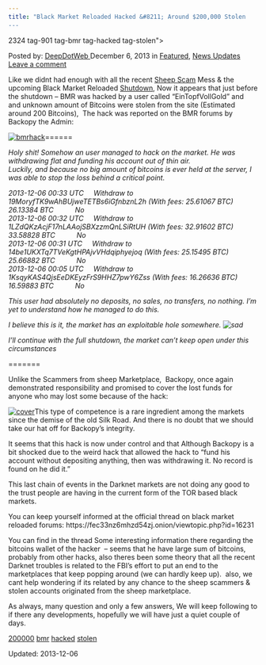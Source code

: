 ```yaml
---
title: "Black Market Reloaded Hacked &#8211; Around $200,000 Stolen
---
```

2324  tag-901 tag-bmr tag-hacked tag-stolen">

<span>Posted by: <a href="https://www.deepdotweb.com/author/admin/" title="">DeepDotWeb </a></span>
<span>December 6, 2013</span>
<span>in <a href="https://www.deepdotweb.com/category/deepdot-news/" rel="category tag">Featured</a>, <a href="https://www.deepdotweb.com/category/news-updates/" rel="category tag">News Updates</a></span>
<span><a href="https://www.deepdotweb.com/2013/12/06/bmr-hacked-around-200000-stolen/#respond">Leave a comment</a></span>


<p>Like we didnt had enough with all the recent <a href="http://www.deepdotweb.com/2013/11/30/sheep-marketplace-scammed-over-40000000-in-the-biggets-darknet-scam-ever/" target="_blank">Sheep Scam</a> Mess &amp; the upcoming Black Market Reloaded <a href="http://www.deepdotweb.com/2013/12/01/bmr-is-shutting-down/" target="_blank">Shutdown</a>, Now it appears that just before the shutdown &#8211; BMR was hacked by a user called &#8220;EinTopfVollGold&#8221; and and unknown amount of Bitcoins were stolen from the site (Estimated around 200 Bitcoins),  The hack was reported on the BMR forums by Backopy the Admin:</p>
<p><a href="/imgs/2013/12/bmrhack.jpg"><img class="aligncenter size-full wp-image-2325" alt="bmrhack" src="/imgs/2013/12/bmrhack.jpg" width="1086" height="321" srcset="/imgs/2013/12/bmrhack.jpg 1086w, /imgs/2013/12/bmrhack-300x89.jpg 300w, /imgs/2013/12/bmrhack-1024x303.jpg 1024w" sizes="(max-width: 1086px) 100vw, 1086px"/></a>======</p>
<p><em>Holy shit! Somehow an user managed to hack on the market. He was withdrawing flat and funding his account out of thin air.</em><br/>
<em>Luckily, and because no big amount of bitcoins is ever held at the server, I was able to stop the loss behind a critical point.</em></p>
<p><em>2013-12-06 00:33 UTC     Withdraw to 19MoryfTK9wAhBUjweTETBs6iGfnbznL2h (With fees: 25.61067 BTC)     26.13384 BTC           No</em><br/>
<em>2013-12-06 00:32 UTC     Withdraw to 1LZdQKzAcjF17nLAAojSBXzzmQnLSiRtUH (With fees: 32.91602 BTC)     33.58828 BTC           No</em><br/>
<em>2013-12-06 00:31 UTC     Withdraw to 14be1UKXTq7TVeKgtHPAjvVHdqiphyejoq (With fees: 25.15495 BTC)     25.66882 BTC           No</em><br/>
<em>2013-12-06 00:05 UTC     Withdraw to 1KsqyKAS4QjsEeDKEyzFrS9HHZ7pwY6Zss (With fees: 16.26636 BTC)     16.59883 BTC           No</em></p>
<p><em>This user had absolutely no deposits, no sales, no transfers, no nothing. I&#8217;m yet to understand how he managed to do this.</em></p>
<p><em>I believe this is it, the market has an exploitable hole somewhere. <img alt="sad" src="https://fec33nz6mhzd54zj.onion.to/img/smilies/sad.png" width="15" height="15"/></em></p>
<p><em>I&#8217;ll continue with the full shutdown, the market can&#8217;t keep open under this circumstances</em></p>
<p>=======</p>
<p>Unlike the Scammers from sheep Marketplace,  Backopy, once again demonstrated responsibility and promised to cover the lost funds for anyone who may lost some because of the hack:</p>
<p><a href="/imgs/2013/12/cover.jpg"><img class="aligncenter size-full wp-image-2326" alt="cover" src="/imgs/2013/12/cover.jpg" width="1089" height="154" srcset="/imgs/2013/12/cover.jpg 1089w, /imgs/2013/12/cover-300x42.jpg 300w, /imgs/2013/12/cover-1024x145.jpg 1024w" sizes="(max-width: 1089px) 100vw, 1089px"/></a>This type of competence is a rare ingredient among the markets since the demise of the old Silk Road. And there is no doubt that we should take our hat off for Backopy&#8217;s integrity.</p>
<p>It seems that this hack is now under control and that Although Backopy is a bit shocked due to the weird hack that allowed the hack to &#8220;fund his account without depositing anything, then was withdrawing it. No record is found on he did it.&#8221;</p>
<p>This last chain of events in the Darknet markets are not doing any good to the trust people are having in the current form of the TOR based black markets.</p>
<p>You can keep yourself informed at the official thread on black market reloaded forums: https://fec33nz6mhzd54zj.onion/viewtopic.php?id=16231</p>
<p>You can find in the thread Some interesting information there regarding the bitcoins wallet of the hacker  &#8211; seems that he have large sum of bitcoins, probably from other hacks, also theres been some theory that all the recent Darknet troubles is related to the FBI&#8217;s effort to put an end to the marketplaces that keep popping around (we can hardly keep up).  also, we cant help wondering if its related by any chance to the sheep scammers &amp; stolen accounts originated from the sheep marketplace.</p>
<p>As always, many question and only a few answers, We will keep following to if there any developments, hopefully we will have just a quiet couple of days.</p>
</div>
<a href="https://www.deepdotweb.com/tag/200000/" rel="tag">200000</a> <a href="https://www.deepdotweb.com/tag/bmr/" rel="tag">bmr</a> <a href="https://www.deepdotweb.com/tag/hacked/" rel="tag">hacked</a> <a href="https://www.deepdotweb.com/tag/stolen/" rel="tag">stolen</a>

Updated: 2013-12-06